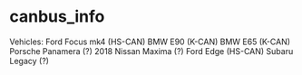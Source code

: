 # canbus_info

Vehicles:
Ford Focus mk4 (HS-CAN)
BMW E90 (K-CAN)
BMW E65 (K-CAN)
Porsche Panamera (?)
2018 Nissan Maxima (?)
Ford Edge (HS-CAN)
Subaru Legacy (?)

